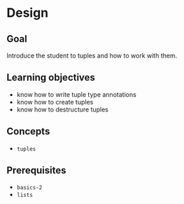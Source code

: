 # Design

## Goal

Introduce the student to tuples and how to work with them.

## Learning objectives

- know how to write tuple type annotations
- know how to create tuples
- know how to destructure tuples

## Concepts

- `tuples`

## Prerequisites

- `basics-2`
- `lists`
